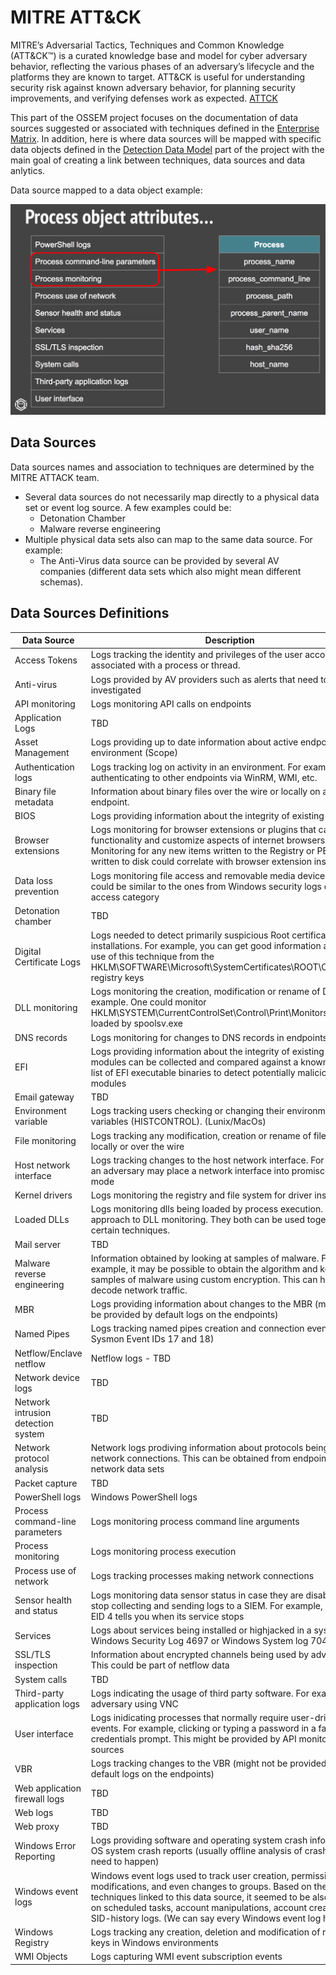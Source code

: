 # MITRE ATT&CK

MITRE’s Adversarial Tactics, Techniques and Common Knowledge (ATT&CK™) is a curated knowledge base and model for cyber adversary behavior, reflecting the various phases of an adversary’s lifecycle and the platforms they are known to target. ATT&CK is useful for understanding security risk against known adversary behavior, for planning security improvements, and verifying defenses work as expected. [ATTCK](https://attack.mitre.org/wiki/Main_Page)

This part of the OSSEM project focuses on the documentation of data sources suggested or associated with techniques defined in the [Enterprise Matrix](https://attack.mitre.org/wiki/Technique_Matrix). In addition, here is where data sources will be mapped with specific data objects defined in the [Detection Data Model](https://github.com/Cyb3rWard0g/OSSEM/blob/master/detection_data_model) part of the project with the main goal of creating a link between techniques, data sources and data anlytics.

Data source mapped to a data object example:

![alt text](../resources/images/datasource_dataobject_example.png "Data Source Data Object")

## Data Sources

Data sources names and association to techniques are determined by the MITRE ATTACK team.

* Several data sources do not necessarily map directly to a physical data set or event log source. A few examples could be:
  * Detonation Chamber
  * Malware reverse engineering
* Multiple physical data sets also can map to the same data source. For example:
  * The Anti-Virus data source can be provided by several AV companies (different data sets which also might mean different schemas).

## Data Sources Definitions

|	Data Source	|	Description	|
|-----------------|----------------|
|	Access Tokens	|	Logs tracking the identity and privileges of the user account associated with a process or thread.	|
|	Anti-virus	|	Logs provided by AV providers such as alerts that need to be investigated	|
|	API monitoring	|	Logs monitoring API calls on endpoints	|
|	Application Logs	|	TBD	|
|	Asset Management	|	Logs providing up to date information about active endpoints in an environment (Scope)	|
|	Authentication logs	|	Logs tracking log on activity in an environment. For example, users authenticating to other endpoints via WinRM, WMI, etc.	|
|	Binary file metadata	|	Information about binary files over the wire or locally on an endpoint.	|
|	BIOS	|	Logs providing information about the integrity of existing BIOs	|
|	Browser extensions	|	Logs monitoring for browser extensions or plugins that can add functionality and customize aspects of internet browsers. Monitoring for any new items written to the Registry or PE files written to disk could correlate with browser extension installation	|
|	Data loss prevention	|	Logs monitoring file access and removable media devices. Those could be similar to the ones from Windows security logs object access category	|
|	Detonation chamber	|	TBD	|
|	Digital Certificate Logs	|	Logs needed to detect primarily suspicious Root certificate installations. For example, you can get good information about the use of this technique from the HKLM\SOFTWARE\Microsoft\SystemCertificates\ROOT\Certificates registry keys	|
|	DLL monitoring	|	Logs monitoring the creation, modification or rename of DLLs. For example. One could monitor HKLM\SYSTEM\CurrentControlSet\Control\Print\Monitors for DLLs loaded by spoolsv.exe	|
|	DNS records	|	Logs monitoring for changes to DNS records in endpoints.	|
|	EFI	|	Logs providing information about the integrity of existing EFI. EFI modules can be collected and compared against a known-clean list of EFI executable binaries to detect potentially malicious modules	|
|	Email gateway	|	TBD	|
|	Environment variable	|	Logs tracking users checking or changing their environment variables (HISTCONTROL). (Lunix/MacOs)	|
|	File monitoring	|	Logs tracking any modification, creation or rename of files either locally or over the wire	|
|	Host network interface	|	Logs tracking changes to the host network interface. For example, an adversary may place a network interface into promiscuous mode	|
|	Kernel drivers	|	Logs monitoring the registry and file system for driver installs	|
|	Loaded DLLs	|	Logs monitoring dlls being loaded by process execution. Similar approach to DLL monitoring. They both can be used together in certain techniques.	|
|	Mail server	|	TBD	|
|	Malware reverse engineering	|	Information obtained by looking at samples of malware. For example, it may be possible to obtain the algorithm and key from samples of malware using custom encryption. This can help to decode network traffic.	|
|	MBR	|	Logs providing information about changes to the MBR (might not be provided by default logs on the endpoints)	|
|	Named Pipes	|	Logs tracking named pipes creation and connection events (i.e Sysmon Event IDs 17 and 18) |
|	Netflow/Enclave netflow	|	Netflow logs - TBD	|
|	Network device logs	|	TBD	|
|	Network intrusion detection system	|	TBD	|
|	Network protocol analysis	|	Network logs prodiving information about protocols being used in network connections. This can be obtained from endpoint and network data sets	|
|	Packet capture	|	TBD	|
|	PowerShell logs	|	Windows PowerShell logs	|
|	Process command-line parameters	|	Logs monitoring process command line arguments	|
|	Process monitoring	|	Logs monitoring process execution	|
|	Process use of network	|	Logs tracking processes making network connections	|
|	Sensor health and status	|	Logs monitoring data sensor status in case they are disabled to stop collecting and sending logs to a SIEM. For example, Sysmon EID 4 tells you when its service stops	|
|	Services	|	Logs about services being installed or highjacked in a system (i.e Windows Security Log 4697 or Windows System log 7045)	|
|	SSL/TLS inspection	|	Information about encrypted channels being used by adversaries. This could be part of netflow data	|
|	System calls	|	TBD	|
|	Third-party application logs	|	Logs indicating the usage of third party software. For example, an adversary using VNC	|
|	User interface	|	Logs inidicating processes that normally require user-driven events. For example, clicking or typing a password in a fake credentials prompt. This might be provided by API monitoring data sources |
|	VBR	|	Logs tracking changes to the VBR (might not be provided by default logs on the endpoints)	|
|	Web application firewall logs	|	TBD	|
|	Web logs	|	TBD	|
|	Web proxy	|	TBD	|
|	Windows Error Reporting	|	Logs providing software and operating system crash information. OS system crash reports (usually offline analysis of crash reports need to happen)	|
|	Windows event logs	|	Windows event logs used to track user creation, permissions modifications, and even changes to groups. Based on the techniques linked to this data source, it seemed to be also focused on scheduled tasks, account manipulations, account creation and SID-history logs. (We can say every Windows event log here)	|
|	Windows Registry	|	Logs tracking any creation, deletion and modification of registry keys in Windows environments	|
|	WMI Objects	|	Logs capturing WMI event subscription events	|